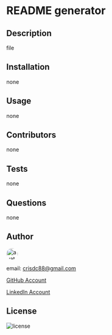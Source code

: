   
# README generator

## Description
file

## Installation
none

## Usage
none

## Contributors

none

## Tests
none

## Questions
none

## Author

<img src="https://avatars.githubusercontent.com/u/61372364?" alt="avatar" style="border-radius:16px" width="30"/>

email: crisdc88@gmail.com

[GitHub Account](https://sdk)

[LinkedIn Account](sld)


## License

![license](https://img.shields.io/badge/license-MIT-green)

